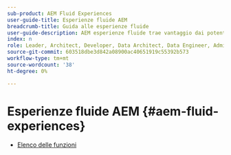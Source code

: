 ```yaml
---
sub-product: AEM Fluid Experiences
user-guide-title: Esperienze fluide AEM
breadcrumb-title: Guida alle esperienze fluide
user-guide-description: AEM esperienze fluide trae vantaggio dai potenti set di funzioni di AEM Sites, AEM Dynamic Media e AEM Assets per fornire una soluzione solida per la distribuzione di contenuti headless.
index: n
role: Leader, Architect, Developer, Data Architect, Data Engineer, Admin, User
source-git-commit: 603518dbe3d842a08900ac40651919c55392b573
workflow-type: tm+mt
source-wordcount: '38'
ht-degree: 0%

---
```



# Esperienze fluide AEM {#aem-fluid-experiences}

+ [Elenco delle funzioni](/help/fluid-experiences/feature-list.md)